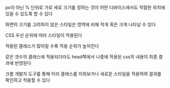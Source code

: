 px이 아닌 % 단위로 가로 세로 크기를 정하는 것이 어떤 디바이스에서도 적절한 위치에 있을 수 있도록 할 수 있다

화면의 크기를 고려하지 않은 스타일은 영역에 비해 적게 혹은 크게 나타날 수 있다

CSS 우선 순위에 따라 스타일이 적용된다

적용된 클래스가 많아질 수록 적용 순위가 높아진다

같은 갯수의 클래스에 적용되더라도 head쪽에서 나중에 적용된 css의 내용이 최종 결과에 반영된다

크롬 개발자 도구를 통해 미리 클래스를 지워보거나 새로운 스타일을 적용하여 결과를 확인하고 적용할 수 있다
